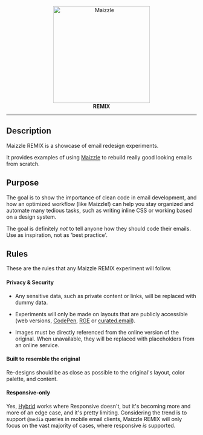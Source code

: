 <p align="center">
    <a href="https://maizzle.com/" target="_blank"><img width="256" src="https://maizzle.com/img/maizzle.png" alt="Maizzle"></a>
    <br>
    <strong>REMIX</strong>
</p>

------

## Description

Maizzle REMIX is a showcase of email redesign experiments.

It provides examples of using [Maizzle](https://maizzle.com/) to rebuild really good looking emails from scratch.

## Purpose

The goal is to show the importance of clean code in email development, and how an optimized workflow (like Maizzle!) can help you stay organized and automate many tedious tasks, such as writing inline CSS or working based on a design system.

The goal is definitely _not_ to tell anyone how they should code their emails. Use as inspiration, not as 'best practice'.

## Rules

These are the rules that any Maizzle REMIX experiment will follow.

#### Privacy & Security

- Any sensitive data, such as private content or links, will be replaced with dummy data.

- Experiments will only be made on layouts that are publicly accessible (web versions, [CodePen](https://codepen.io/maizzle), [RGE](https://reallygoodemails.com/) or [curated.email](https://curated.email/)).

- Images must be directly referenced from the online version of the original. When unavailable, they will be replaced with placeholders from an online service.

#### Built to resemble the original

Re-designs should be as close as possible to the original's layout, color palette, and content.

#### Responsive-only

Yes, [Hybrid](https://www.google.com/search?q=hybrid+email+coding&oq=hybrid+email+coding) works where Responsive doesn't, but it's becoming more and more of an edge case, and it's pretty limiting. Considering the trend is to support `@media` queries in mobile email clients, Maizzle REMIX will only focus on the vast majority of cases, where responsive _is_ supported.
